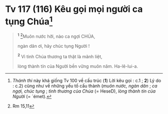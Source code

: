 # Tv 117 (116) Kêu gọi mọi người ca tụng Chúa[^1-31c04882-981b-4524-9b87-467316ed137e]

> <sup><b>1</b></sup> [^1@-31c04882-981b-4524-9b87-467316ed137e]Muôn nước hỡi, nào ca ngợi CHÚA,
>
> ngàn dân ơi, hãy chúc tụng Người !
>
> <sup><b>2</b></sup> Vì tình Chúa thương ta thật là mãnh liệt,
>
> lòng thành tín của Người bền vững muôn năm. Ha-lê-lui-a.

[^1-31c04882-981b-4524-9b87-467316ed137e]: *Thánh thi* này khá giống Tv 100 về cấu trúc (**1**) Lời kêu gọi : c.1 ; **2**) Lý do : c.2) cũng như về những yếu tố cấu thành (*muôn nước, ngàn dân* ; *ca ngợi, chúc tụng* ; *tình thương của Chúa* (= HeseD), *lòng thành tín của Người* (= ´émet).
[^1@-31c04882-981b-4524-9b87-467316ed137e]: Rm 15,11